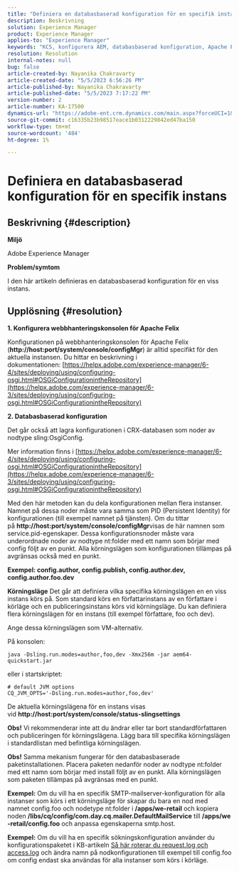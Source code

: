 ```yaml
---
title: "Definiera en databasbaserad konfiguration för en specifik instans endast"
description: Beskrivning
solution: Experience Manager
product: Experience Manager
applies-to: "Experience Manager"
keywords: "KCS, konfigurera AEM, databasbaserad konfiguration, Apache Felix Web Management Console"
resolution: Resolution
internal-notes: null
bug: false
article-created-by: Nayanika Chakravarty
article-created-date: "5/5/2023 6:56:26 PM"
article-published-by: Nayanika Chakravarty
article-published-date: "5/5/2023 7:17:22 PM"
version-number: 2
article-number: KA-17500
dynamics-url: "https://adobe-ent.crm.dynamics.com/main.aspx?forceUCI=1&pagetype=entityrecord&etn=knowledgearticle&id=c2334588-76eb-ed11-a7c6-6045bd006704"
source-git-commit: c16335b23b98517eace1b0312229842ed47ba150
workflow-type: tm+mt
source-wordcount: '484'
ht-degree: 1%

---
```


# Definiera en databasbaserad konfiguration för en specifik instans

## Beskrivning {#description}


<b>Miljö</b>

Adobe Experience Manager

<b>Problem/symtom</b>

I den här artikeln definieras en databasbaserad konfiguration för en viss instans.


## Upplösning {#resolution}

<b>1. Konfigurera webbhanteringskonsolen för Apache Felix</b>


Konfigurationen på webbhanteringskonsolen för Apache Felix (<b>http://host:port/system/console/configMgr</b>) är alltid specifikt för den aktuella instansen.
Du hittar en beskrivning i dokumentationen: [https://helpx.adobe.com/experience-manager/6-4/sites/deploying/using/configuring-osgi.html#OSGiConfigurationintheRepository](https://helpx.adobe.com/experience-manager/6-3/sites/deploying/using/configuring-osgi.html#OSGiConfigurationintheRepository)


<b>2. Databasbaserad konfiguration</b>


Det går också att lagra konfigurationen i CRX-databasen som noder av nodtype sling:OsgiConfig.

Mer information finns i [https://helpx.adobe.com/experience-manager/6-4/sites/deploying/using/configuring-osgi.html#OSGiConfigurationintheRepository](https://helpx.adobe.com/experience-manager/6-3/sites/deploying/using/configuring-osgi.html#OSGiConfigurationintheRepository)

Med den här metoden kan du dela konfigurationen mellan flera instanser.
Namnet på dessa noder måste vara samma som PID (Persistent Identity) för konfigurationen (till exempel namnet på tjänsten). Om du tittar på <b>http://host:port/system/console/configMgr</b>visas de här namnen som service.pid-egenskaper. Dessa konfigurationsnoder måste vara underordnade noder av nodtype nt:folder med ett namn som börjar med config följt av en punkt. Alla körningslägen som konfigurationen tillämpas på avgränsas också med en punkt.

<b>Exempel: config.author, config.publish, config.author.dev, config.author.foo.dev</b>


<b>Körningsläge</b>
Det går att definiera vilka specifika körningslägen en en viss instans körs på. Som standard körs en författarinstans av en författare i körläge och en publiceringsinstans körs vid körningsläge. Du kan definiera flera körningslägen för en instans (till exempel författare, foo och dev).

Ange dessa körningslägen som VM-alternativ.

På konsolen:


```
java -Dsling.run.modes=author,foo,dev -Xmx256m -jar aem64-quickstart.jar
```


eller i startskriptet:


```
# default JVM options
CQ_JVM_OPTS='-Dsling.run.modes=author,foo,dev'
```


De aktuella körningslägena för en instans visas vid <b>http://host:port/system/console/status-slingsettings</b>

<b>Obs!</b> Vi rekommenderar inte att du ändrar eller tar bort standardförfattaren och publiceringen för körningslägena. Lägg bara till specifika körningslägen i standardlistan med befintliga körningslägen.

<b>Obs!</b> Samma mekanism fungerar för den databasbaserade paketinstallationen. Placera paketen nedanför noder av nodtype nt:folder med ett namn som börjar med install följt av en punkt. Alla körningslägen som paketen tillämpas på avgränsas med en punkt.

<b>Exempel:</b> Om du vill ha en specifik SMTP-mailserver-konfiguration för alla instanser som körs i ett körningsläge för skapar du bara en nod med namnet config.foo och nodetype nt:folder i <b>/apps/we-retail</b> och kopiera noden <b>/libs/cq/config/com.day.cq.mailer.DefaultMailService</b> till <b>/apps/we-retail/config.foo</b> och anpassa egenskaperna smtp.host.

<b>Exempel:</b> Om du vill ha en specifik sökningskonfiguration använder du konfigurationspaketet i KB-artikeln [Så här roterar du request.log och access.log](https://helpx.adobe.com/experience-manager/kb/HowToRotateRequestAndAccessLog.html "Så här roterar du request.log och access.log ") och ändra namn på nodkonfigurationen till exempel till config.foo om config endast ska användas för alla instanser som körs i körläge.
